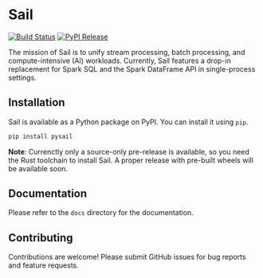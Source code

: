 # Sail

[![Build Status](https://github.com/lakehq/sail/actions/workflows/build.yml/badge.svg?branch=main&event=push)](https://github.com/lakehq/sail/actions)
[![PyPI Release](https://img.shields.io/pypi/v/pysail)](https://pypi.org/project/pysail/)

The mission of Sail is to unify stream processing, batch processing, and compute-intensive (AI) workloads.
Currently, Sail features a drop-in replacement for Spark SQL and the Spark DataFrame API in single-process settings.

## Installation

Sail is available as a Python package on PyPI. You can install it using `pip`.

```bash
pip install pysail
```

**Note**: Currenctly only a source-only pre-release is available, so you need the Rust toolchain to install Sail.
A proper release with pre-built wheels will be available soon.

## Documentation

Please refer to the `docs` directory for the documentation.

## Contributing

Contributions are welcome!
Please submit GitHub issues for bug reports and feature requests.
